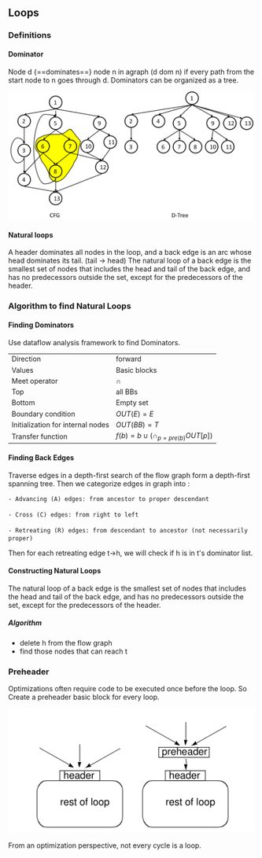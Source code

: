 

## Loops

### Definitions

#### Dominator

Node d {==dominates==} node n in agraph (d dom n) if every path from the start node to n goes through d. Dominators can be organized as a tree.

<img src="images/Dtree.png" alt="l" style="width:500px;"/> 


#### Natural loops


A header dominates all nodes in the loop, and a back edge is an arc whose head dominates its tail. (tail -> head) The natural loop of a back edge is the smallest set of nodes that includes the head and tail of the back edge, and has no predecessors outside the set, except for the predecessors of the header. 


### Algorithm to find Natural Loops 

#### Finding Dominators

Use dataflow analysis framework to find Dominators.

|||
|-|-|
|Direction|forward|
|Values|Basic blocks|
|Meet operator|$\cap$|
|Top|all BBs|
|Bottom|Empty set|
|Boundary condition| $OUT(E) = E$|
|Initialization for internal nodes|$OUT(BB) = T$|
|Transfer function|$f(b) = {b} \cup (\cap_{p = pre(b)}OUT[p])$|


#### Finding Back Edges
Traverse edges in a depth-first search of the flow graph form a depth-first spanning tree. Then we categorize edges in graph into :

    - Advancing (A) edges: from ancestor to proper descendant

    - Cross (C) edges: from right to left
    
    - Retreating (R) edges: from descendant to ancestor (not necessarily proper)


Then for each retreating edge t->h, we will check if h is in t's dominator list. 


#### Constructing Natural Loops

The natural loop of a back edge is the smallest set of nodes that includes the head and tail of the back edge, and has no predecessors outside the set, except for the predecessors of the header.

##### Algorithm

- delete h from the flow graph
- find those nodes that can reach t

### Preheader
Optimizations often require code to be executed
once before the loop. So Create a preheader basic block for every loop.


<img src="images/preheader.png" alt="l" style="width:500px;"/> 


From an optimization perspective, not every cycle is a loop. 


